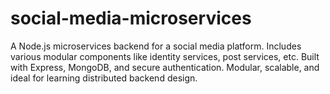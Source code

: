 # social-media-microservices
A Node.js microservices backend for a social media platform. Includes various modular components like identity services, post services, etc. Built with Express, MongoDB, and secure authentication. Modular, scalable, and ideal for learning distributed backend design.
